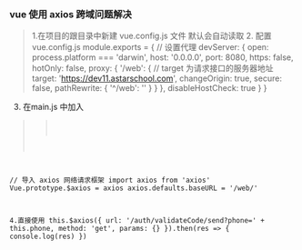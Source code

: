 ### vue 使用 axios 跨域问题解决
> 1.在项目的跟目录中新建  vue.config.js 文件  默认会自动读取
> 2. 配置 vue.config.js
> module.exports = {
> // 设置代理
  devServer: {
   open: process.platform === 'darwin',
    host: '0.0.0.0',
    port: 8080,
    https: false,
    hotOnly: false,
    proxy: {
      '/web': {
        // target 为请求接口的服务器地址
        target: 'https://dev11.astarschool.com',
        changeOrigin: true,
        secure: false,
        pathRewrite: {
          '^/web': ''
        }
      }
    },
    disableHostCheck: true
  }
> }

3. 在main.js 中加入
>> <code>
  // 导入  axios 网络请求框架
import axios from 'axios'
Vue.prototype.$axios = axios
axios.defaults.baseURL = '/web/'

4.直接使用
 this.$axios({
        url: '/auth/validateCode/send?phone=' + this.phone,
        method: 'get',
        params: {}
      }).then(res => {
        console.log(res)
      })
</code>
